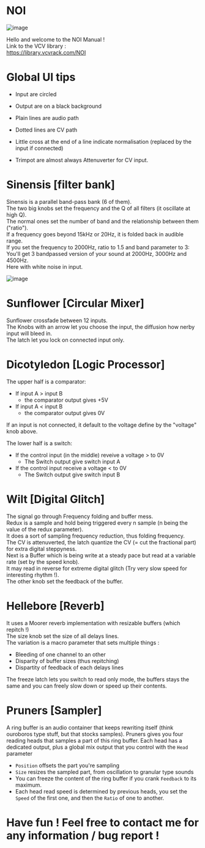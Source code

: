 # NOI

![image](https://user-images.githubusercontent.com/117636251/217655019-26ec1503-4786-42ff-ae39-2ef6c800d689.png)


Hello and welcome to the NOI Manual !<br>
Link to the VCV library :<br>
https://library.vcvrack.com/NOI

# Global UI tips
- Input are circled

- Output are on a black background

- Plain lines are audio path

- Dotted lines are CV path

- Little cross at the end of a line indicate normalisation (replaced by the input if connected)

- Trimpot are almost always Attenuverter for CV input.

# Sinensis [filter bank]

Sinensis is a parallel band-pass bank (6 of them).<br>
The two big knobs set the frequency and the Q of all filters (it oscillate at high Q).<br>
The normal ones set the number of band and the relationship between them ("ratio").<br>
If a frequency goes beyond 15kHz or 20Hz, it is folded back in audible range.<br>
If you set the frequency to 2000Hz, ratio to 1.5 and band parameter to 3:<br>
You'll get 3 bandpassed version of your sound at 2000Hz, 3000Hz and 4500Hz.<br>
Here with white noise in input.<br>

![image](https://user-images.githubusercontent.com/117636251/212921153-b8240dd6-806a-485d-9e3d-f4fb1ce3b8fb.png)


# Sunflower [Circular Mixer]
Sunflower crossfade between 12 inputs.<br>
The Knobs with an arrow let you choose the input, the diffusion how nerby input will bleed in.<br>
The latch let you lock on connected input only.<br>

# Dicotyledon [Logic Processor]
The upper half is a comparator: <br>
- If input A > input B
  - the comparator output gives +5V
- If input A < input B
  - the comparator output gives 0V
  
If an input is not connected, it default to the voltage define by the "voltage" knob above.
<br>

The lower half is a switch:<br>
- If the control input (in the middle) reveive a voltage > to 0V <br>
  - The Switch output give switch input A <br>
- If the control input receive a voltage < to 0V <br>
  - The Switch output give switch input B


# Wilt [Digital Glitch]
The signal go through Frequency folding and buffer mess.<br>
Redux is a sample and hold being triggered every n sample (n being the value of the redux parameter). <br>
It does a sort of sampling frequency reduction, thus folding frequency. <br>
The CV is attenuverted, the latch quantize the CV (= cut the fractional part) for extra digital steppyness. <br>
Next is a Buffer which is being write at a steady pace but read at a variable rate (set by the speed knob).<br>
It may read in reverse for extreme digital glitch (Try very slow speed for interesting rhythm !).<br>
The other knob set the feedback of the buffer.

# Hellebore [Reverb]
It uses a Moorer reverb implementation with resizable buffers (which repitch !)<br>
The size knob set the size of all delays lines.<br>
The variation is a macro parameter that sets multiple things :
- Bleeding of one channel to an other
- Disparity of buffer sizes (thus repitching)
- Dispartity of feedback of each delays lines

The freeze latch lets you switch to read only mode, the buffers stays the same and you can freely slow down or speed up their contents.<br>

# Pruners [Sampler]
A ring buffer is an audio container that keeps rewriting itself (think ouroboros type stuff, but that stocks samples).
Pruners gives you four reading heads that samples a part of this ring buffer. Each head has a dedicated output, plus a global mix output that you control with the `Head` parameter
- `Position` offsets the part you're sampling
- `Size` resizes the sampled part, from oscillation to granular type sounds
- You can freeze the content of the ring buffer if you crank `Feedback` to its maximum.
- Each head read speed is determined by previous heads, you set the `Speed` of the first one, and then the `Ratio` of one to another.


# Have fun ! Feel free to contact me for any information / bug report !
